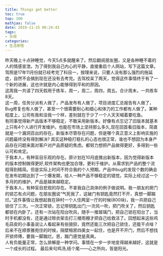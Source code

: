 ```yaml
---
title: Things get better
toc: true
top: 100
mathjax: false
date: 2019-11-25 06:24:43
tags:
- 乐观
categories:
- 生活感悟
---
```

昨天晚上十点钟睡觉，今天5点多就醒来了。然后翻阅朋友圈，又是各种睡不着的人的情感宣泄。为了得到我自己内心的平静，直接重启个人网站，写下这篇文章。  驾照是17年11月份就已经考完了科目一，按理来说，只要人没有那么强烈的拖延症，自然不会搞到现在还没有去考完。去驾校呆了两天，觉得这件事情终于有了一个新的进展，这也许就是内心能够得到平和的原因。  
这周我一共请了四天假用于练车，周一，周二，周四，周五。合计周末，一共练车8天。  
这一周，任务分派有人做了，产品发布有人做了，项目进度汇总报告有人做了，Bug修复也有人做了，甚至一个很需要耐心和细心和体力的工作都有人做了。某种程度上，公司有我和没我一个样，差别就在于少了一个人天天喊着要吃鱼。  
有同事觉得新产品版本不够稳定，不敢采用新版本。好像有点忘记了旧版本就基本上只有4个人进行开发维护。也能在市场上坚持那么多久,现在回首看旧版本，简直就是一个漏洞百出的存在。新版本尽管存在问题，但是哪个真正意义上影响实施的问题最终没有得到解决? 其实这种稳打稳扎的心态也很正常，谁也不想因为本身产品存在问题来面对客户对产品质疑的焦虑。都努力想把产品做得更好，多得到一些认可和肯定。  
于我本人，有种盲目乐观的存在。原计划在10月底推出新版本，因为觉得新版本的版本控制做得更好,软件架构也更加合理，更利于维护。从需求到产品的整个流程得到精简。但是实际上时间不符合我的个人预期。产品中bug的发现个数的确会在发布初期达到了一个爆发期，给人一种产品不够稳定的错觉。实际上经过这一个多月的的维护，产品是越来越稳定。  
于我本人，有种盲目悲观的存在。不拿我自己具体的例子做说明。我一朋友的房门的锁芯有点问题，在朋友圈说“气死我了，这破门有钥匙竟然打不开，真想一脚踹烂。”这件事情让我想起我在钟村一个人住两室一厅的时候(800块)，我一共把自己锁住了三次。一次正常锁，忘记带钥匙出门;一次风一吹，把门吹关了，然后钥匙都锁在内卧了。还有一次站在阳台吹风，随手一推玻璃门，把自己锁在阳台了，当时手机都没有，还是通过晾衣架击打三楼雨棚才把自己给救活了。回想起来这些鸡毛蒜皮的小事虽说让人看起来有些狼狈，竟然还能三次把自己锁住，还能干点啥？后来不在顺景雅苑住的时候，隔壁租房四美女一起住，也是开不开门，然后不想找开锁师傅，要我一脚踹烂。恩，踹门感觉是真爽。  
人有负能量正常，怎么排解是一种学问。事情在一步一步地变得越来越好，这就是一个成长的过程。
最后来句鸡汤,结个尾——心之所向，皆是阳光。